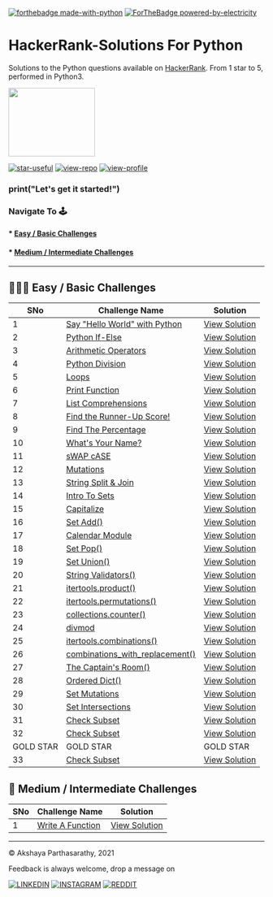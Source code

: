 
[![forthebadge made-with-python](http://ForTheBadge.com/images/badges/made-with-python.svg)](https://www.python.org/)
[![ForTheBadge powered-by-electricity](http://ForTheBadge.com/images/badges/powered-by-electricity.svg)](http://ForTheBadge.com)

# HackerRank-Solutions For Python

Solutions to the Python questions available on [HackerRank](https://www.hackerrank.com/domains/python?filters%5Bstatus%5D%5B%5D=unsolved&badge_type=python). From 1 star to 5, performed in Python3.

<img align="rigt" width="170" height="135" src="https://upload.wikimedia.org/wikipedia/commons/4/40/HackerRank_Icon-1000px.png">

[![star-useful](https://img.shields.io/badge/🌟-If%20useful-red.svg)](https://shields.io) 
[![view-repo](https://img.shields.io/badge/View-Repo-blueviolet)](https://github.com/iaks23?tab=repositories)
[![view-profile](https://img.shields.io/badge/Go%20To-Profile-orange)](https://github.com/iaks23) 

### print("Let's get it started!")

### Navigate To 🕹

#### * [Easy / Basic Challenges](#easy)
#### * [Medium / Intermediate Challenges](#medium)

-------



## 🙆🏻‍♀️ Easy / Basic Challenges <a name="easy"></a>

|SNo|Challenge Name|Solution|
|---|---|---|
|1|[Say "Hello World" with Python](https://www.hackerrank.com/challenges/py-hello-world/problem)|[View Solution](https://github.com/iaks23/Hackerrank-Python/blob/main/Say%20%22Hello%20World%22/sol1.py)|
|2|[Python If-Else](https://www.hackerrank.com/challenges/py-if-else/problem)|[View Solution](https://github.com/iaks23/Hackerrank-Python/blob/main/Python%20If-Else/if-else.py)|
|3|[Arithmetic Operators](https://www.hackerrank.com/challenges/python-arithmetic-operators/problem)|[View Solution](https://github.com/iaks23/Hackerrank-Python/blob/main/Arithmetic%20Operators/Arithmetic.py)|
|4|[Python Division](https://www.hackerrank.com/challenges/python-division/problem)|[View Solution](https://github.com/iaks23/Hackerrank-Python/blob/main/Python%20Division/division.py)|
|5|[Loops](https://www.hackerrank.com/challenges/python-loops/problem)|[View Solution](https://github.com/iaks23/Hackerrank-Python/blob/main/Loops/loops.py)|
|6|[Print Function](https://www.hackerrank.com/challenges/python-print/problem)|[View Solution](https://github.com/iaks23/Hackerrank-Python/blob/main/Print%20Function/print.py)|
|7|[List Comprehensions](https://www.hackerrank.com/challenges/list-comprehensions/problem)|[View Solution](https://github.com/iaks23/Hackerrank-Python/blob/main/List%20Comprehensions/listcomp.py)|
|8|[Find the Runner-Up Score!](https://www.hackerrank.com/challenges/find-second-maximum-number-in-a-list/problem)|[View Solution](https://github.com/iaks23/Hackerrank-Python/blob/main/Find%20the%20Runner-Up%20Score!/runnerup.py)|
|9|[Find The Percentage](https://www.hackerrank.com/challenges/finding-the-percentage/problem)|[View Solution](https://github.com/iaks23/Hackerrank-Python/blob/main/Finding%20the%20percentage/percent.py)|
|10|[What's Your Name?](https://www.hackerrank.com/challenges/whats-your-name/problem)|[View Solution](https://github.com/iaks23/Hackerrank-Python/blob/main/What's%20Your%20Name/name.py)|
|11|[sWAP cASE](https://www.hackerrank.com/challenges/swap-case/problem)|[View Solution](https://github.com/iaks23/Hackerrank-Python/blob/main/sWAP%20cASE/swapcase.py)|
|12|[Mutations](https://www.hackerrank.com/challenges/python-mutations/problem)|[View Solution](https://github.com/iaks23/Hackerrank-Python/blob/main/Mutations/mutations.py)|
|13|[String Split & Join](https://www.hackerrank.com/challenges/python-string-split-and-join/problem)|[View Solution](https://github.com/iaks23/Hackerrank-Python/blob/main/String%20Split%20%26%20Join/splitjoin.py)|
|14|[Intro To Sets](https://www.hackerrank.com/challenges/py-introduction-to-sets/problem)|[View Solution](https://github.com/iaks23/Hackerrank-Python/blob/main/Intro%20to%20Sets/sets.py)|
|15|[Capitalize](https://www.hackerrank.com/challenges/capitalize/problem)|[View Solution](https://github.com/iaks23/Hackerrank-Python/blob/main/Capitalize!/capitalize.py)|
|16|[Set Add()](https://www.hackerrank.com/challenges/py-set-add/proble7)|[View Solution](https://github.com/iaks23/Hackerrank-Python/blob/main/Set%20Add()/setAdd.py)|
|17|[Calendar Module](https://www.hackerrank.com/challenges/calendar-module/problem)|[View Solution](https://github.com/iaks23/Hackerrank-Python/blob/main/Calendar%20Module/dayofweek.py)|
|18|[Set Pop()](https://www.hackerrank.com/challenges/py-set-discard-remove-pop/problem)|[View Solution](https://github.com/iaks23/Hackerrank-Python/blob/main/Set%20POP()/setPop.py)|
|19|[Set Union()](https://www.hackerrank.com/challenges/py-set-union/problem)|[View Solution](https://github.com/iaks23/Hackerrank-Python/blob/main/Set%20Union()/setUnion.py)|
|20|[String Validators()](https://www.hackerrank.com/challenges/string-validators/problem)|[View Solution](https://github.com/iaks23/Hackerrank-Python/tree/main/String%20Validators)|
|21|[itertools.product()](https://www.hackerrank.com/challenges/itertools-product/problem)|[View Solution](https://github.com/iaks23/Hackerrank-Python/blob/main/itertools.product()/itertools.py)|
|22|[itertools.permutations()](https://www.hackerrank.com/challenges/itertools-permutations/problem)|[View Solution](https://github.com/iaks23/Hackerrank-Python/blob/main/itertools.perm()/permutations.py)|
|23|[collections.counter()](https://www.hackerrank.com/challenges/collections-counter/problem?isFullScreen=true)|[View Solution](https://github.com/iaks23/Hackerrank-Python/blob/main/collections.Counter()/counter().py)|
|24|[divmod](https://www.hackerrank.com/challenges/python-mod-divmod/problem?isFullScreen=true)|[View Solution](https://github.com/iaks23/Hackerrank-Python/blob/main/divmod/divmod.py)|
|25|[itertools.combinations()](https://www.hackerrank.com/challenges/itertools-combinations/problem?isFullScreen=true)|[View Solution](https://github.com/iaks23/Hackerrank-Python/blob/main/combinations()/combinations.py)|
|26|[combinations_with_replacement()](https://www.hackerrank.com/challenges/itertools-combinations-with-replacement/problem?isFullScreen=true)|[View Solution](https://github.com/iaks23/Hackerrank-Python/blob/main/cwr()/cwr.py)|
|27|[The Captain's Room()](https://www.hackerrank.com/challenges/py-the-captains-room/problem?isFullScreen=true)|[View Solution](https://github.com/iaks23/Hackerrank-Python/blob/main/Captain's%20Room/captainsroom.py)|
|28|[Ordered Dict()](https://www.hackerrank.com/challenges/py-collections-ordereddict/problem?isFullScreen=true)|[View Solution](https://github.com/iaks23/Hackerrank-Python/blob/main/OrderedDict()/ordereddict().py)|
|29|[Set Mutations](https://www.hackerrank.com/challenges/py-set-mutations/problem?isFullScreen=true)|[View Solution](https://github.com/iaks23/Hackerrank-Python/blob/main/Set%20Mutations/mutations().py)|
|30|[Set Intersections](https://www.hackerrank.com/challenges/py-set-intersection-operation/problem?isFullScreen=true)|[View Solution](https://github.com/iaks23/Hackerrank-Python/blob/main/Set%20Intersection/intersections.py)|
|31|[Check Subset](https://www.hackerrank.com/challenges/py-check-subset/problem?isFullScreen=true)|[View Solution](https://github.com/iaks23/Hackerrank-Python/blob/main/Subset()/check_Subset.py)|
|32|[Check Subset](https://www.hackerrank.com/challenges/symmetric-difference/problem?isFullScreen=true)|[View Solution](https://github.com/iaks23/Hackerrank-Python/blob/main/Symmetric%20Difference/symdiff.py)|
|GOLD STAR|GOLD STAR|GOLD STAR|
|33|[Check Subset](https://www.hackerrank.com/challenges/symmetric-difference/problem?isFullScreen=true)|[View Solution](https://github.com/iaks23/Hackerrank-Python/blob/main/Symmetric%20Difference/symdiff.py)|



## 🧐 Medium / Intermediate Challenges <a name="medium"></a>

|SNo|Challenge Name|Solution|
|---|---|---|
|1|[Write A Function](https://www.hackerrank.com/challenges/write-a-function/problem)|[View Solution](https://github.com/iaks23/Hackerrank-Python/blob/main/Write%20A%20Function/leapyear.py)|










-------------
© Akshaya Parthasarathy, 2021 

Feedback is always welcome, drop a message on

[![LINKEDIN](https://img.shields.io/badge/LinkedIn-0077B5?style=for-the-badge&logo=linkedin&logoColor=white)](https://www.linkedin.com/in/akshaya-parthasarathy23)
[![INSTAGRAM](https://img.shields.io/badge/Instagram-E4405F?style=for-the-badge&logo=instagram&logoColor=white)](https://www.instagram.com/aks_sarathy/)
[![REDDIT](https://img.shields.io/badge/Reddit-FF4500?style=for-the-badge&logo=reddit&logoColor=white)](https://www.reddit.com/user/longstoryshort_)



